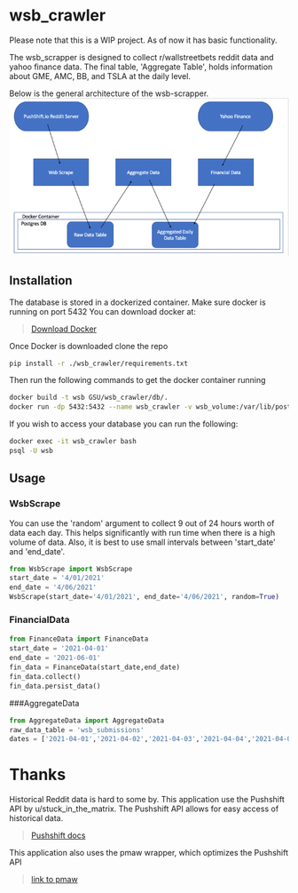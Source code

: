 # wsb_crawler
Please note that this is a WIP project. As of now it has basic functionality. 

The wsb_scrapper is designed to collect r/wallstreetbets reddit data and yahoo finance data. The final table, 'Aggregate Table', holds information about GME, AMC, BB, and TSLA at the daily level. 

Below is the general architecture of the wsb-scrapper.
![img_1.png](img_1.png)

## Installation
The database is stored in a dockerized container. Make sure docker is running on port 5432 You can download docker at:
> [Download Docker](https://www.docker.com/products/docker-desktop)

Once Docker is downloaded clone the repo
```bash
pip install -r ./wsb_crawler/requirements.txt
``` 
Then run the following commands to get the docker container running
```bash
docker build -t wsb GSU/wsb_crawler/db/.
docker run -dp 5432:5432 --name wsb_crawler -v wsb_volume:/var/lib/postgresql/data/
```
If you wish to access your database you can run the following:
```bash
docker exec -it wsb_crawler bash
psql -U wsb
```
## Usage
### WsbScrape
You can use the 'random' argument to collect 9 out of 24 hours worth of data each day. This helps significantly with run time when there is a high volume of data. Also, it is best to use small intervals between 'start_date' and 'end_date'. 
```python
from WsbScrape import WsbScrape
start_date = '4/01/2021'
end_date = '4/06/2021'
WsbScrape(start_date='4/01/2021', end_date='4/06/2021', random=True)
```

### FinancialData
```python
from FinanceData import FinanceData
start_date = '2021-04-01'
end_date = '2021-06-01'
fin_data = FinanceData(start_date,end_date)
fin_data.collect()
fin_data.persist_data()
```

###AggregateData
```python
from AggregateData import AggregateData
raw_data_table = 'wsb_submissions'
dates = ['2021-04-01','2021-04-02','2021-04-03','2021-04-04','2021-04-05','2021-04-06']
```
# Thanks
Historical Reddit data is hard to some by. This application use the Pushshift API by u/stuck_in_the_matrix. The Pushshift API allows for easy access of historical data.
> [Pushshift docs](https://pushshift.io/)

This application also uses the pmaw wrapper, which optimizes the Pushshift API
> [link to pmaw](https://github.com/mattpodolak/pmaw)